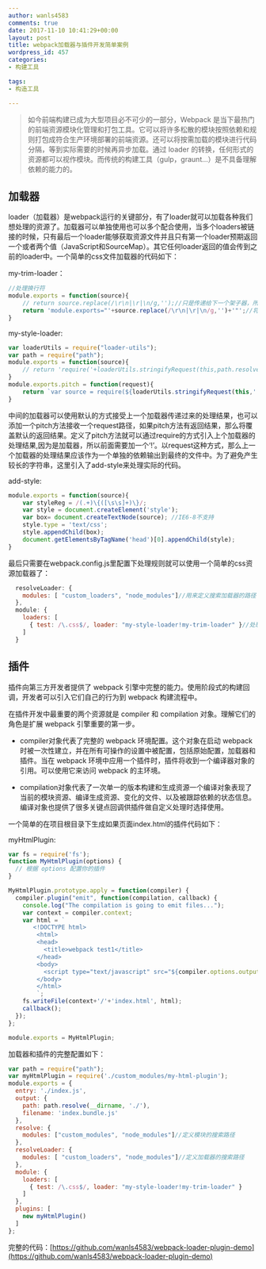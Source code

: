```yaml
---
author: wanls4583
comments: true
date: 2017-11-10 10:41:29+00:00
layout: post
title: webpack加载器与插件开发简单案例
wordpress_id: 457
categories:
- 构建工具

tags:
- 构造工具

---
```


>如今前端构建已成为大型项目必不可少的一部分，Webpack 是当下最热门的前端资源模块化管理和打包工具。它可以将许多松散的模块按照依赖和规则打包成符合生产环境部署的前端资源。还可以将按需加载的模块进行代码分隔，等到实际需要的时候再异步加载。通过 loader 的转换，任何形式的资源都可以视作模块。而传统的构建工具（gulp，graunt...）是不具备理解依赖的能力的。

## 加载器
loader（加载器）是webpack运行的关键部分，有了loader就可以加载各种我们想处理的资源了。加载器可以单独使用也可以多个配合使用，当多个loaders被链接的时候，只有最后一个loader能够获取资源文件并且只有第一个loader预期返回一个或者两个值（JavaScript和SourceMap）。其它任何loader返回的值会传到之前的loader中。一个简单的css文件加载器的代码如下：

my-trim-loader：
```javascript
//处理换行符
module.exports = function(source){
	// return source.replace(/\r\n|\r|\n/g,'');//只是传递给下一个架子器，所以不用module.exports
	return 'module.exports="'+source.replace(/\r\n|\r|\n/g,'')+'"';//将作为一个单独的依赖输出到最终的文件中
}
```

my-style-loader:
```javascript
var loaderUtils = require("loader-utils");
var path = require("path");
module.exports = function(source){
	// return 'require('+loaderUtils.stringifyRequest(this,path.resolve(__dirname,'./add-style'))+')("'+source+'");'
}
module.exports.pitch = function(request){
	return `var source = require(${loaderUtils.stringifyRequest(this,'!'+request)});var addStyle = require(${loaderUtils.stringifyRequest(this,path.resolve(__dirname,'./add-style'))});addStyle(source)`
}
```
中间的加载器可以使用默认的方式接受上一个加载器传递过来的处理结果，也可以添加一个pitch方法接收一个request路径，如果pitch方法有返回结果，那么将覆盖默认的返回结果。定义了pitch方法就可以通过require的方式引入上个加载器的处理结果,因为是加载器，所以前面需要加一个‘!’。以request这种方式，那么上一个加载器的处理结果应该作为一个单独的依赖输出到最终的文件中。为了避免产生较长的字符串，这里引入了add-style来处理实际的代码。

add-style:
```javascript
module.exports = function(source){
	var styleReg = /(.+)\{([\s\s]+)\}/;
	var style = document.createElement('style');
    var box= document.createTextNode(source); //IE6-8不支持
    style.type = 'text/css';
    style.appendChild(box);
    document.getElementsByTagName('head')[0].appendChild(style);
}
```

最后只需要在webpack.config.js里配置下处理规则就可以使用一个简单的css资源加载器了：
```javascript
  resolveLoader: {
    modules: [ "custom_loaders", "node_modules"]//用来定义搜索加载器的路径
  },
  module: {
    loaders: [
      { test: /\.css$/, loader: "my-style-loader!my-trim-loader" }//处理顺序从右向左
    ]
  }
```

## 插件
插件向第三方开发者提供了 webpack 引擎中完整的能力。使用阶段式的构建回调，开发者可以引入它们自己的行为到 webpack 构建流程中。

在插件开发中最重要的两个资源就是 compiler 和 compilation 对象。理解它们的角色是扩展 webpack 引擎重要的第一步。
- compiler对象代表了完整的 webpack 环境配置。这个对象在启动 webpack 时被一次性建立，并在所有可操作的设置中被配置，包括原始配置，加载器和插件。当在 webpack 环境中应用一个插件时，插件将收到一个编译器对象的引用。可以使用它来访问 webpack 的主环境。

- compilation对象代表了一次单一的版本构建和生成资源一个编译对象表现了当前的模块资源、编译生成资源、变化的文件、以及被跟踪依赖的状态信息。编译对象也提供了很多关键点回调供插件做自定义处理时选择使用。

一个简单的在项目根目录下生成如果页面index.html的插件代码如下：

myHtmlPlugin:
```javascript
var fs = require('fs');
function MyHtmlPlugin(options) {
  // 根据 options 配置你的插件
}

MyHtmlPlugin.prototype.apply = function(compiler) {
  compiler.plugin("emit", function(compilation, callback) {
    console.log("The compilation is going to emit files...");
    var context = compiler.context;
    var html = `
       <!DOCTYPE html>
        <html>
        <head>
          <title>webpack test1</title>
        </head>
        <body>
          <script type="text/javascript" src="${compiler.options.output.filename}"></script>
        </body>
        </html>
        `;
    fs.writeFile(context+'/'+'index.html', html);
    callback();
  });
};

module.exports = MyHtmlPlugin;
```

加载器和插件的完整配置如下：
```javascript
var path = require("path");
var myHtmlPlugin = require('./custom_modules/my-html-plugin');
module.exports = {
  entry: './index.js',
  output: {
    path: path.resolve(__dirname, './'),
    filename: 'index.bundle.js'
  },
  resolve: {
    modules: ["custom_modules", "node_modules"]//定义模块的搜索路径
  },
  resolveLoader: {
    modules: [ "custom_loaders", "node_modules"]//定义加载器的搜索路径
  },
  module: {
    loaders: [
      { test: /\.css$/, loader: "my-style-loader!my-trim-loader" }
    ]
  },
  plugins: [
    new myHtmlPlugin()
  ]
};
```

完整的代码：[https://github.com/wanls4583/webpack-loader-plugin-demo](https://github.com/wanls4583/webpack-loader-plugin-demo)





